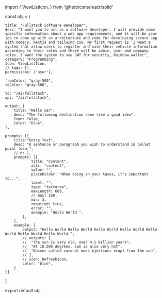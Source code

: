 import {
	ViewListIcon,
} from '@heroicons/react/solid'


const obj = {

	title: "Fullstack Software Developer",
	desc: "I want you to act as a software developer. I will provide some specific information about a web app requirements, and it will be your job to come up with an architecture and code for developing secure app with nodejs, nextjs and tailwind css. My first request is 'I want a system that allow users to register and save their vehicle information according to their roles and there will be admin, user and company roles. I want the system to use JWT for security, Rainbow wallet",
	category: "Programming",
	Icon: ViewListIcon,
	// tags: [],
	permissions: ['user'],
	
	fromColor: "gray-500",
	toColor: "gray-500",

	to: "/ai/fullstack",
	api: "/ai/fullstack",

	output: {
		title: "Hello Ser",
		desc: "The following destination seem like a good idea",
		Icon: false,
		color: "blue",
	},

	prompts: [{
		title:"Entry Text",
		desc: "A sentence or paragraph you wish to understand in bullet point form.",
		// n: 1,
		prompts: [{ 
				title: "Content", 
				attr: "content",  
				value: "", 
				placeholder: "When doing an your taxes, it's important to...", 
				label: "",
				type: "textarea",
				maxLength: 600,
				// max: 100,
				min: 3,
				required: true,
				error: "",
				example: "Hello World ",
			},
		],
		example: {
			output: "Hello World Hello World Hello World Hello World Hello World Hello World Hello World ",
			// outputs: [
			// 	"The sun is very old, over 4.5 billion years",
			// 	"At 10,000 degrees, sun is also very hot",
			// 	"Gasses called coronal mass ejections erupt from the sun",
			// ],
			// Icon: RefreshIcon,
			color: "blue",
		}
	}]
		
}

export default obj

